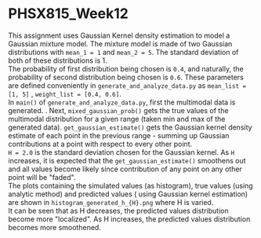 # PHSX815_Week12

This assignment uses Gaussian Kernel density estimation to 
model a Gaussian mixture model. The mixture model is made
of two Gaussian distributions with `mean_1 = 1` and `mean_2 = 5`.
The standard deviation of both of these distributions is 1. 
<br/>
The probability of first distribution being chosen is `0.4`, and naturally, 
the probability of second distribution being chosen is `0.6`. These parameters
are defined conveniently in `generate_and_analyze_data.py` as `mean_list = [1, 5]`
, `weight_list = [0.4, 0.6]`. 
<br/>
In `main()` of `generate_and_analyze_data.py`, first the multimodal data is generated.
. Next, `mixed_gaussian_prob()` gets the true values of the multimodal distribution for
a given range (taken min and max of the generated data). `get_gaussian_estimate()` gets the
Gaussian kernel density estimate of each point in the previous range - summing up Gaussian 
contributions at a point with respect to every other point. 
<br/>
`H = 2.0` is the standard deviation chosen for the Gaussian kernel. As `H` increases, it is expected
that the `get_gaussian_estimate()` smoothens out and all values become likely since contribution of any point
on any other point will be "faded". 
<br/>
The plots containing the simulated values (as histogram), true values (using analytic method) and predicted values (
using Gaussian kernel estimation) are shown in `histogram_generated_h_{H}.png`
where H is varied. 
<br/>
It can be seen that as H decreases, the predicted values distribution become more "localized". 
As H increases, the predicted values distribution becomes more smoothened.
